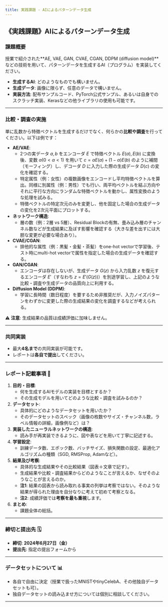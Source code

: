 ```yaml
---
title: 実践課題 - AIによるパターンデータ生成
---
```


## 《実践課題》AIによるパターンデータ生成

### 課題概要
授業で紹介された**AE, VAE, GAN, CVAE, CGAN, DDPM (diffusion model)**などの技術を用いて、パターンデータを生成するAI（プログラム）を実装してください。

* **生成するAI**: どのようなものでも構いません。
* **生成データ**: 画像に限らず、任意のデータで構いません。
* **実装方法**: 配布サンプルコード、PyTorch公式サンプル、あるいは自身でのスクラッチ実装、Kerasなどの他ライブラリの使用も可能です。

---

### 比較・調査の実施
単に乱数から特徴ベクトルを生成するだけでなく、何らかの**比較や調査**を行ってください。以下は例です：

* **AE/VAE**:
    * 2つの実データ $a, b$ をエンコーダ $E$ で特徴ベクトル $E(a), E(b)$ に変換後、変数 $\alpha (0 < \alpha < 1)$ を用いて $c = \alpha E(a) + (1-\alpha)E(b)$ のように補間（モーフィング）し、デコーダ $D$ に入力した際の生成データ $D(c)$ の変化を確認する。
    * 特定属性（例：女性）の複数画像をエンコードし平均特徴ベクトルを算出。同様に別属性（例：男性）でも行い、両平均ベクトルを結ぶ方向やそれに平行な方向にランダムな特徴ベクトルを動かし、属性変換のような処理を試みる。
    * 特徴ベクトルの特定次元のみを変更し、他を固定した場合の生成データの変化を2次元平面にプロットする。
* **ネットワーク構造**:
    * 層の数（例：2層 vs 5層）、Residual Blockの有無、畳み込み層のチャンネル数などが生成結果に及ぼす影響を確認する（大きな差を出すには大胆な変更が必要な場合あり）。
* **CVAE/CGAN**:
    * 排他的な属性（例：黒髪・金髪・茶髪）をone-hot vectorで学習後、テスト時にmulti-hot vectorで属性を指定した場合の生成データを確認する。
* **GAN/CGAN**:
    * エンコーダは存在しないが、生成データ $G(z)$ から入力乱数 $z$ を復元するエンコーダ $E'$（すなわち $z=E'(G(z))$）を別途学習し、上記のような比較・調査や生成データの品質向上に利用する。
* **Diffusion Model (DDPM)**:
    * 学習に長時間（数日程度）を要するため非推奨だが、入力ノイズパターンをわずかに変更した際の生成結果の変化を調査するなどが考えられる。

⚠️ **注意**: 生成結果の品質は成績評価に加味しません。

---

### 共同実装
* 最大**4名まで**の共同実装が可能です。
* レポートは**各自で提出**してください。

---

### レポート記載事項 📝

1.  **目的・目標**:
    * 何を生成するAIモデルの実装を目標とするか？
    * その生成モデルを用いてどのような比較・調査を試みるのか？
2.  **データセット**:
    * 具体的にどのようなデータセットを用いたか？
    * そのデータセットのスペック（画像の枚数やサイズ・チャンネル数，ラベル情報の詳細，画像例など）は？
3.  **実装したニューラルネットワークの構造**:
    * 読み手が再実装できるように、図や表などを用いて丁寧に記述する。
4.  **学習設定**:
    * 訓練データ数、エポック数、バッチサイズ、損失関数の設定、最適化アルゴリズムの種類（SGD, RMSProp, Adamなど）。
5.  **結果及び考察**:
    * 具体的な生成結果やその比較結果（図表＋文章で記す）。
    * 生成結果や比較・調査結果からどのようなことが言えるか、なぜそのようなことが言えるのか。
    * **注1**: 結果の図表から読み取れる事実の列挙は考察ではない。そのような結果が得られた理由を自分なりに考えて初めて考察となる。
    * **注2**: 成績評価では**考察を最も重視**します。
6.  **まとめ**:
    * 課題全体の総括。

---

### 締切と提出先 🗓️

* **締切**: **2024年6月27日（金）**
* **提出先**: 指定の提出フォームから

---

### データセットについて 📊

* 各自で自由に決定（授業で扱ったMNISTやtinyCelebA、その他独自データセットも可）。
* 独自データセットの読み込ませ方については個別に相談してください。

---